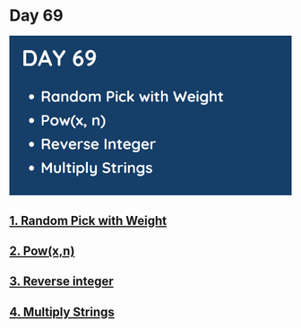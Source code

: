 # Day 69

![](../images/day69.png)

## [1. Random Pick with Weight]()

## [2. Pow(x,n)]()

## [3. Reverse integer]()

## [4. Multiply Strings]()
